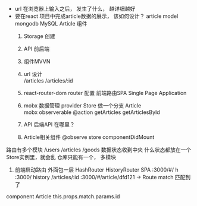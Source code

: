 - url 在浏览器上输入之后， 发生了什么， 越详细越好
- 要在react 项目中完成article数据的展示， 该如何设计？
    article  model  mongodb  MySQL
    Article  组件 
    1. Storage 创建
    2. API 前后端
    3. 组件MVVN

    1. url 设计  
      /articles
      /articles/:id 
    2. react-router-dom
       router  配置  前端路由SPA  Single Page Application
    3. mobx 数据管理
       provider Store 做一个分支 Article  
       mobx observerable @action getArticles getArticlesById
    4. API
        后端API 在哪里？ 
    5. Article相关组件 @observe store 
      componentDidMount  


路由有多个模块
/users /articles  /goods
数据状态收到中央 什么状态都放在一个Store实例里，就会乱
仓库只能有一个，
<Provider store={store}>
</Provider>
 多模块 

 1. 前端启动路由
 <App /> 外面包一层 HashRouter HistoryRouter SPA
   :3000/#/  h  :3000/  history 
   /articles/:id
   :3000/#/article/dfd121 -> Route match 匹配到了

   component Article
   this.props.match.params.id